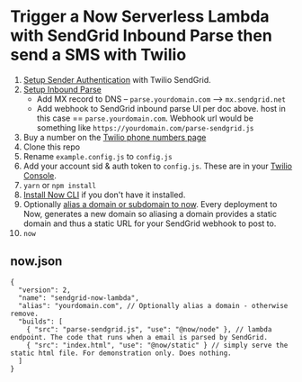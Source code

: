 # Trigger a Now Serverless Lambda with SendGrid Inbound Parse then send a SMS with Twilio

1. [Setup Sender Authentication](https://sendgrid.com/docs/ui/account-and-settings/how-to-set-up-domain-authentication/) with Twilio SendGrid.
2. [Setup Inbound Parse](https://sendgrid.com/docs/for-developers/parsing-email/setting-up-the-inbound-parse-webhook/)
    * Add MX record to DNS – `parse.yourdomain.com` --> `mx.sendgrid.net`
    * Add webhook to SendGrid inbound parse UI per doc above. host in this case == `parse.yourdomain.com`. Webhook url would be something like `https://yourdomain.com/parse-sendgrid.js`
3. Buy a number on the [Twilio phone numbers page](https://www.twilio.com/console/phone-numbers/search)
4. Clone this repo
5. Rename `example.config.js` to `config.js`
6. Add your account sid & auth token to `config.js`. These are in your [Twilio Console](https://www.twilio.com/console/).
7. `yarn` or `npm install`
8. [Install Now CLI](https://github.com/zeit/now-cli) if you don't have it installed.
9. Optionally [alias a domain or subdomain to now](https://zeit.co/docs/v2/domains-and-aliases/aliasing-a-deployment/). Every deployment to Now, generates a new domain so aliasing a domain provides a static domain and thus a static URL for your SendGrid webhook to post to.
9. `now`

## now.json
```
{
  "version": 2,
  "name": "sendgrid-now-lambda",
  "alias": "yourdomain.com", // Optionally alias a domain - otherwise remove.
  "builds": [
    { "src": "parse-sendgrid.js", "use": "@now/node" }, // lambda endpoint. The code that runs when a email is parsed by SendGrid.
    { "src": "index.html", "use": "@now/static" } // simply serve the static html file. For demonstration only. Does nothing.
  ]
}
```
